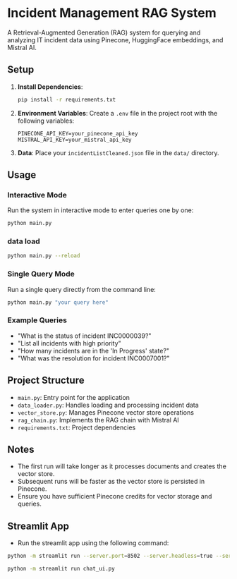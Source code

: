 # Incident Management RAG System

A Retrieval-Augmented Generation (RAG) system for querying and analyzing IT incident data using Pinecone, HuggingFace embeddings, and Mistral AI.

## Setup

1. **Install Dependencies**:
   ```bash
   pip install -r requirements.txt
   ```

2. **Environment Variables**:
   Create a `.env` file in the project root with the following variables:
   ```
   PINECONE_API_KEY=your_pinecone_api_key
   MISTRAL_API_KEY=your_mistral_api_key
   ```

3. **Data**:
   Place your `incidentListCleaned.json` file in the `data/` directory.

## Usage

### Interactive Mode
Run the system in interactive mode to enter queries one by one:
```bash
python main.py
```

### data load 
```bash
python main.py --reload    
```

### Single Query Mode
Run a single query directly from the command line:
```bash
python main.py "your query here"
```

### Example Queries
- "What is the status of incident INC0000039?"
- "List all incidents with high priority"
- "How many incidents are in the 'In Progress' state?"
- "What was the resolution for incident INC0007001?"

## Project Structure
- `main.py`: Entry point for the application
- `data_loader.py`: Handles loading and processing incident data
- `vector_store.py`: Manages Pinecone vector store operations
- `rag_chain.py`: Implements the RAG chain with Mistral AI
- `requirements.txt`: Project dependencies

## Notes
- The first run will take longer as it processes documents and creates the vector store.
- Subsequent runs will be faster as the vector store is persisted in Pinecone.
- Ensure you have sufficient Pinecone credits for vector storage and queries.


## Streamlit App

- Run the streamlit app using the following command:
```bash
python -m streamlit run --server.port=8502 --server.headless=true --server.enableCORS=false --server.enableXsrfProtection=false --server.fileWatcherType=poll app.py

python -m streamlit run chat_ui.py
```